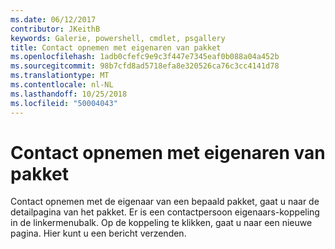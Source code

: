 ```yaml
---
ms.date: 06/12/2017
contributor: JKeithB
keywords: Galerie, powershell, cmdlet, psgallery
title: Contact opnemen met eigenaren van pakket
ms.openlocfilehash: 1adb0cfefc9e9c3f447e7345eaf0b088a04a452b
ms.sourcegitcommit: 98b7cfd8ad5718efa8e320526ca76c3cc4141d78
ms.translationtype: MT
ms.contentlocale: nl-NL
ms.lasthandoff: 10/25/2018
ms.locfileid: "50004043"
---
```

# <a name="contacting-package-owners"></a>Contact opnemen met eigenaren van pakket

Contact opnemen met de eigenaar van een bepaald pakket, gaat u naar de detailpagina van het pakket.
Er is een contactpersoon eigenaars-koppeling in de linkermenubalk.
Op de koppeling te klikken, gaat u naar een nieuwe pagina.
Hier kunt u een bericht verzenden.

